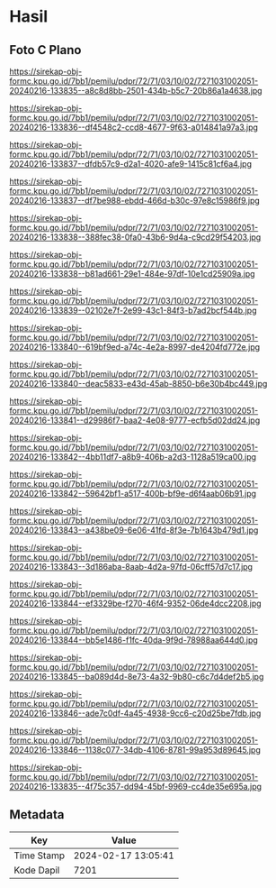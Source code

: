 # Hasil

## Foto C Plano

https://sirekap-obj-formc.kpu.go.id/7bb1/pemilu/pdpr/72/71/03/10/02/7271031002051-20240216-133835--a8c8d8bb-2501-434b-b5c7-20b86a1a4638.jpg

https://sirekap-obj-formc.kpu.go.id/7bb1/pemilu/pdpr/72/71/03/10/02/7271031002051-20240216-133836--df4548c2-ccd8-4677-9f63-a014841a97a3.jpg

https://sirekap-obj-formc.kpu.go.id/7bb1/pemilu/pdpr/72/71/03/10/02/7271031002051-20240216-133837--dfdb57c9-d2a1-4020-afe9-1415c81cf6a4.jpg

https://sirekap-obj-formc.kpu.go.id/7bb1/pemilu/pdpr/72/71/03/10/02/7271031002051-20240216-133837--df7be988-ebdd-466d-b30c-97e8c15986f9.jpg

https://sirekap-obj-formc.kpu.go.id/7bb1/pemilu/pdpr/72/71/03/10/02/7271031002051-20240216-133838--388fec38-0fa0-43b6-9d4a-c9cd29f54203.jpg

https://sirekap-obj-formc.kpu.go.id/7bb1/pemilu/pdpr/72/71/03/10/02/7271031002051-20240216-133838--b81ad661-29e1-484e-97df-10e1cd25909a.jpg

https://sirekap-obj-formc.kpu.go.id/7bb1/pemilu/pdpr/72/71/03/10/02/7271031002051-20240216-133839--02102e7f-2e99-43c1-84f3-b7ad2bcf544b.jpg

https://sirekap-obj-formc.kpu.go.id/7bb1/pemilu/pdpr/72/71/03/10/02/7271031002051-20240216-133840--619bf9ed-a74c-4e2a-8997-de4204fd772e.jpg

https://sirekap-obj-formc.kpu.go.id/7bb1/pemilu/pdpr/72/71/03/10/02/7271031002051-20240216-133840--deac5833-e43d-45ab-8850-b6e30b4bc449.jpg

https://sirekap-obj-formc.kpu.go.id/7bb1/pemilu/pdpr/72/71/03/10/02/7271031002051-20240216-133841--d29986f7-baa2-4e08-9777-ecfb5d02dd24.jpg

https://sirekap-obj-formc.kpu.go.id/7bb1/pemilu/pdpr/72/71/03/10/02/7271031002051-20240216-133842--4bb11df7-a8b9-406b-a2d3-1128a519ca00.jpg

https://sirekap-obj-formc.kpu.go.id/7bb1/pemilu/pdpr/72/71/03/10/02/7271031002051-20240216-133842--59642bf1-a517-400b-bf9e-d6f4aab06b91.jpg

https://sirekap-obj-formc.kpu.go.id/7bb1/pemilu/pdpr/72/71/03/10/02/7271031002051-20240216-133843--a438be09-6e06-41fd-8f3e-7b1643b479d1.jpg

https://sirekap-obj-formc.kpu.go.id/7bb1/pemilu/pdpr/72/71/03/10/02/7271031002051-20240216-133843--3d186aba-8aab-4d2a-97fd-06cff57d7c17.jpg

https://sirekap-obj-formc.kpu.go.id/7bb1/pemilu/pdpr/72/71/03/10/02/7271031002051-20240216-133844--ef3329be-f270-46f4-9352-06de4dcc2208.jpg

https://sirekap-obj-formc.kpu.go.id/7bb1/pemilu/pdpr/72/71/03/10/02/7271031002051-20240216-133844--bb5e1486-f1fc-40da-9f9d-78988aa644d0.jpg

https://sirekap-obj-formc.kpu.go.id/7bb1/pemilu/pdpr/72/71/03/10/02/7271031002051-20240216-133845--ba089d4d-8e73-4a32-9b80-c6c7d4def2b5.jpg

https://sirekap-obj-formc.kpu.go.id/7bb1/pemilu/pdpr/72/71/03/10/02/7271031002051-20240216-133846--ade7c0df-4a45-4938-9cc6-c20d25be7fdb.jpg

https://sirekap-obj-formc.kpu.go.id/7bb1/pemilu/pdpr/72/71/03/10/02/7271031002051-20240216-133846--1138c077-34db-4106-8781-99a953d89645.jpg

https://sirekap-obj-formc.kpu.go.id/7bb1/pemilu/pdpr/72/71/03/10/02/7271031002051-20240216-133835--4f75c357-dd94-45bf-9969-cc4de35e695a.jpg


## Metadata

| Key        | Value               |
| ---------- | ------------------- |
| Time Stamp | 2024-02-17 13:05:41 |
| Kode Dapil | 7201                |



